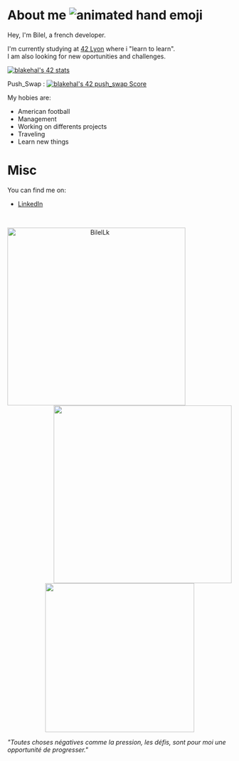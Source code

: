 # About me ![animated hand emoji](https://camo.githubusercontent.com/e8e7b06ecf583bc040eb60e44eb5b8e0ecc5421320a92929ce21522dbc34c891/68747470733a2f2f6d656469612e67697068792e636f6d2f6d656469612f6876524a434c467a6361737252346961377a2f67697068792e676966)
Hey, I'm Bilel, a french developer.

I'm currently studying at [42 Lyon](https://42lyon.fr/) where i "learn to learn".<br>
I am also looking for new oportunities and challenges.

[![blakehal's 42 stats](https://badge42.vercel.app/api/v2/cldh7pjzj00350fkxdi7b9a6e/stats?cursusId=21&coalitionId=303)](https://github.com/JaeSeoKim/badge42)

Push_Swap :  [![blakehal's 42 push_swap Score](https://badge42.vercel.app/api/v2/cldh7pjzj00350fkxdi7b9a6e/project/2904575)](https://github.com/JaeSeoKim/badge42)

My hobies are:
- American football
- Management
- Working on differents projects
- Traveling
- Learn new things

# Misc
You can find me on:
- [LinkedIn](https://www.linkedin.com/in/bilel-lakehal/)

<br>
<p align=center>
  <div align=center>
    <a href="https://github.com/denvercoder1/github-readme-streak-stats" title="Go to Source">
      <img align="left" width=400 src="https://streak-stats.demolab.com/?user=BilelLk&theme=monokai-metallian&hide_border=true" alt="BilelLk" />
    </a>
    <a href="https://github.com/BilelLk/github-readme-stats" title="Go to Source">
      <img align="right" width=400 src="https://github-readme-stats.vercel.app/api?username=BilelLk&show_icons=true&include_all_commits=true&count_private=true&theme=react&hide_border=true&bg_color=1F222E&title_color=F85D7F&icon_color=F8D866" />
    </a>
  </div>
  <br><br><br><br><br><br><br><br>
  <div align=center>
    <a href="https://github.com/anuraghazra/github-readme-stats">
      <img width=335 align="center" src="https://github-readme-stats.vercel.app/api/top-langs/?username=BilelLk&langs_count=8&layout=compact&include_all_commits=true&count_private=true&theme=react&hide_border=true&bg_color=1F222E&title_color=F85D7F&icon_color=F8D866&hide=Jupyter%20Notebook" />
    </a>
  </div>
</p>

*"Toutes choses négatives comme la pression, les défis, sont pour moi une opportunité de progresser."*
